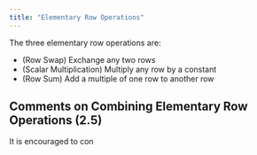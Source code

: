```yaml
---
title: "Elementary Row Operations"
---
```


The three elementary row operations are:

- (Row Swap) Exchange any two rows
- (Scalar Multiplication) Multiply any row by a constant
- (Row Sum) Add a multiple of one row to another row

## Comments on Combining Elementary Row Operations (2.5)

It is encouraged to con